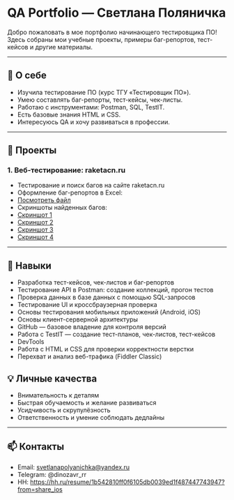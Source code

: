 # QA Portfolio — Светлана Поляничка

Добро пожаловать в мое портфолио начинающего тестировщика ПО!  
Здесь собраны мои учебные проекты, примеры баг-репортов, тест-кейсов и другие материалы.

---

## 📝 О себе
- Изучила тестирование ПО (курс ТГУ «Тестировщик ПО»).  
- Умею составлять баг-репорты, тест-кейсы, чек-листы.  
- Работаю с инструментами: Postman, SQL, TestIT.  
- Есть базовые знания HTML и CSS.  
- Интересуюсь QA и хочу развиваться в профессии.

---
## 📂 Проекты

### 1. Веб-тестирование: raketacn.ru
- Тестирование и поиск багов на сайте raketacn.ru  
- Оформление баг-репортов в Excel: 
- [Посмотреть файл](web-testing/bugs.xlsx)  
- Скриншоты найденных багов: 
- [Скриншот 1](web-testing/bug1.png)
- [Скриншот 2](web-testing/bug2.png)
- [Скриншот 3](web-testing/bug3_1.png)
- [Скриншот 4](web-testing/bug3_2.png)

---

## 👻 Навыки
- Разработка тест-кейсов, чек-листов и баг-репортов
- Тестирование API в Postman: создание коллекций, прогон тестов
- Проверка данных в базе данных с помощью SQL-запросов
- Тестирование UI и кроссбраузерная проверка
- Основы тестирования мобильных приложений (Android, iOS)
- Основы клиент-серверной архитектуры
- GitHub — базовое владение для контроля версий
- Работа с TestIT — создание тест-планов, чек-листов, тест-кейсов
- DevTools
- Работа с HTML и CSS для проверки корректности верстки
- Перехват и анализ веб-трафика (Fiddler Classic)
 
## 💡 Личные качества
- Внимательность к деталям  
- Быстрая обучаемость и желание развиваться  
- Усидчивость и скрупулёзность  
- Ответственность и умение соблюдать дедлайны  
---

## 📫 Контакты
- Email: svetlanapolyanichka@yandex.ru 
- Telegram: @dinozavr_rr  
- HH: https://hh.ru/resume/1b542810ff0f6105db0039ed1f487447743947?from=share_ios 
